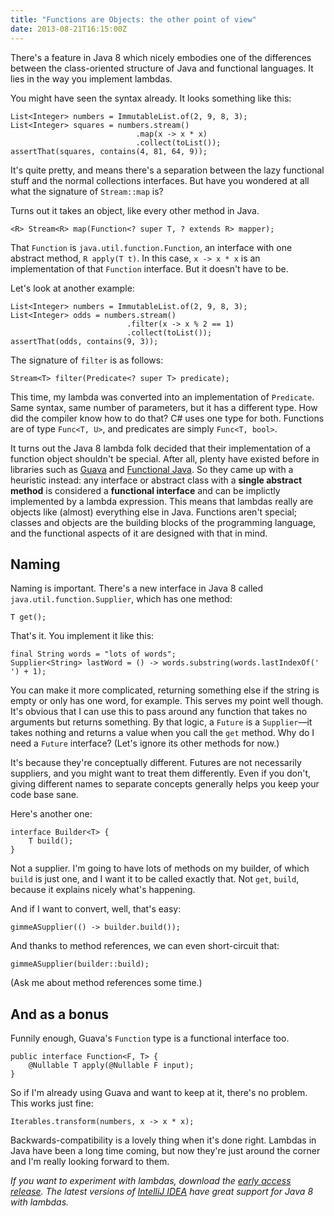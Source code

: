 ```yaml
---
title: "Functions are Objects: the other point of view"
date: 2013-08-21T16:15:00Z
---
```


There's a feature in Java 8 which nicely embodies one of the differences
between the class-oriented structure of Java and functional languages.
It lies in the way you implement lambdas.

You might have seen the syntax already. It looks something like this:

    List<Integer> numbers = ImmutableList.of(2, 9, 8, 3);
    List<Integer> squares = numbers.stream()
                                .map(x -> x * x)
                                .collect(toList());
    assertThat(squares, contains(4, 81, 64, 9));

It's quite pretty, and means there's a separation between the lazy
functional stuff and the normal collections interfaces. But have you
wondered at all what the signature of `Stream::map` is?

<!--more-->

Turns out it takes an object, like every other method in Java.

    <R> Stream<R> map(Function<? super T, ? extends R> mapper);

That `Function` is `java.util.function.Function`, an interface with one
abstract method, `R apply(T t)`. In this case, `x -> x * x` is an
implementation of that `Function` interface. But it doesn't have to be.

Let's look at another example:

    List<Integer> numbers = ImmutableList.of(2, 9, 8, 3);
    List<Integer> odds = numbers.stream()
                              .filter(x -> x % 2 == 1)
                              .collect(toList());
    assertThat(odds, contains(9, 3));

The signature of `filter` is as follows:

    Stream<T> filter(Predicate<? super T> predicate);

This time, my lambda was converted into an implementation of
`Predicate`. Same syntax, same number of parameters, but it has a
different type. How did the compiler know how to do that? C\# uses one
type for both. Functions are of type `Func<T, U>`, and predicates are
simply `Func<T, bool>`.

It turns out the Java 8 lambda folk decided that their implementation of
a function object shouldn't be special. After all, plenty have existed
before in libraries such as
[Guava](http://code.google.com/p/guava-libraries/) and [Functional
Java](http://functionaljava.org/). So they came up with a heuristic
instead: any interface or abstract class with a **single abstract
method** is considered a **functional interface** and can be implictly
implemented by a lambda expression. This means that lambdas really are
objects like (almost) everything else in Java. Functions aren't special;
classes and objects are the building blocks of the programming language,
and the functional aspects of it are designed with that in mind.

Naming
------

Naming is important. There's a new interface in Java 8 called
`java.util.function.Supplier`, which has one method:

    T get();

That's it. You implement it like this:

    final String words = "lots of words";
    Supplier<String> lastWord = () -> words.substring(words.lastIndexOf(' ') + 1);

You can make it more complicated, returning something else if the string
is empty or only has one word, for example. This serves my point well
though. It's obvious that I can use this to pass around any function
that takes no arguments but returns something. By that logic, a `Future`
is a `Supplier`—it takes nothing and returns a value when you call the
`get` method. Why do I need a `Future` interface? (Let's ignore its
other methods for now.)

It's because they're conceptually different. Futures are not necessarily
suppliers, and you might want to treat them differently. Even if you
don't, giving different names to separate concepts generally helps you
keep your code base sane.

Here's another one:

    interface Builder<T> {
        T build();
    }

Not a supplier. I'm going to have lots of methods on my builder, of
which `build` is just one, and I want it to be called exactly that. Not
`get`, `build`, because it explains nicely what's happening.

And if I want to convert, well, that's easy:

    gimmeASupplier(() -> builder.build());

And thanks to method references, we can even short-circuit that:

    gimmeASupplier(builder::build);

(Ask me about method references some time.)

And as a bonus
--------------

Funnily enough, Guava's `Function` type is a functional interface too.

    public interface Function<F, T> {
        @Nullable T apply(@Nullable F input);
    }

So if I'm already using Guava and want to keep at it, there's no
problem. This works just fine:

    Iterables.transform(numbers, x -> x * x);

Backwards-compatibility is a lovely thing when it's done right. Lambdas
in Java have been a long time coming, but now they're just around the
corner and I'm really looking forward to them.

*If you want to experiment with lambdas, download the [early access
release](http://jdk8.java.net/lambda/). The latest versions of [IntelliJ
IDEA](http://www.jetbrains.com/idea/) have great support for Java 8 with
lambdas.*
